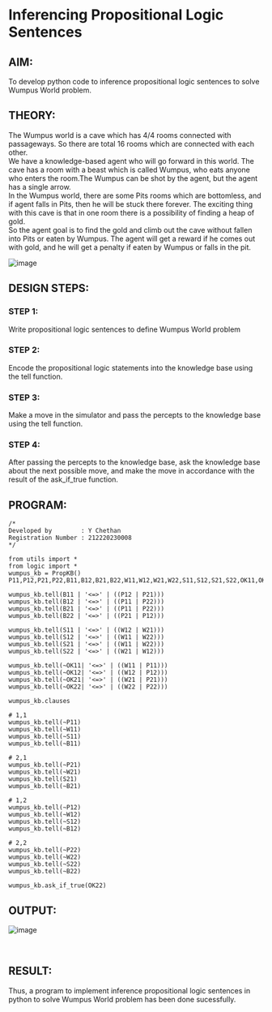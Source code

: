 # Inferencing Propositional Logic Sentences

## AIM:

To develop python code to inference propositional logic sentences to solve Wumpus World problem.

## THEORY:
The Wumpus world is a cave which has 4/4 rooms connected with passageways. So there are total 16 rooms which are connected with each other. 
<br>We have a knowledge-based agent who will go forward in this world. The cave has a room with a beast which is called Wumpus, who eats anyone who enters the room.The Wumpus can be shot by the agent, but the agent has a single arrow. 
<br>In the Wumpus world, there are some Pits rooms which are bottomless, and if agent falls in Pits, then he will be stuck there forever. The exciting thing with this cave is that in one room there is a possibility of finding a heap of gold. 
<br>So the agent goal is to find the gold and climb out the cave without fallen into Pits or eaten by Wumpus. The agent will get a reward if he comes out with gold, and he will get a penalty if eaten by Wumpus or falls in the pit.

![image](https://user-images.githubusercontent.com/65499285/175802444-e47677f3-cc54-4a32-88e1-228e020fa90a.png)


## DESIGN STEPS:
### STEP 1:
Write propositional logic sentences to define Wumpus World problem

### STEP 2:
Encode the propositional logic statements into the knowledge base using the tell function.

### STEP 3:
Make a move in the simulator and pass the percepts to the knowledge base using the tell function.

### STEP 4:
After passing the percepts to the knowledge base, ask the knowledge base about the next possible move, and make the move in accordance with the result of the ask_if_true function.

## PROGRAM:
```
/*
Developed by        : Y Chethan
Registration Number : 212220230008
*/
```
```
from utils import *
from logic import *
wumpus_kb = PropKB()
P11,P12,P21,P22,B11,B12,B21,B22,W11,W12,W21,W22,S11,S12,S21,S22,OK11,OK12,OK21,OK22=expr('P11,P12,P21,P22,B11,B12,B21,B22,W11,W12,W21,W22,S11,S12,S21,S22,OK11,OK12,OK21,OK22')

wumpus_kb.tell(B11 | '<=>' | ((P12 | P21)))
wumpus_kb.tell(B12 | '<=>' | ((P11 | P22)))
wumpus_kb.tell(B21 | '<=>' | ((P11 | P22)))
wumpus_kb.tell(B22 | '<=>' | ((P21 | P12)))

wumpus_kb.tell(S11 | '<=>' | ((W12 | W21)))
wumpus_kb.tell(S12 | '<=>' | ((W11 | W22)))
wumpus_kb.tell(S21 | '<=>' | ((W11 | W22)))
wumpus_kb.tell(S22 | '<=>' | ((W21 | W12)))

wumpus_kb.tell(~OK11| '<=>' | ((W11 | P11)))
wumpus_kb.tell(~OK12| '<=>' | ((W12 | P12)))
wumpus_kb.tell(~OK21| '<=>' | ((W21 | P21)))
wumpus_kb.tell(~OK22| '<=>' | ((W22 | P22)))

wumpus_kb.clauses

# 1,1
wumpus_kb.tell(~P11)
wumpus_kb.tell(~W11)
wumpus_kb.tell(~S11)
wumpus_kb.tell(~B11)

# 2,1
wumpus_kb.tell(~P21)
wumpus_kb.tell(~W21)
wumpus_kb.tell(S21)
wumpus_kb.tell(~B21)

# 1,2
wumpus_kb.tell(~P12)
wumpus_kb.tell(~W12)
wumpus_kb.tell(~S12)
wumpus_kb.tell(~B12)

# 2,2
wumpus_kb.tell(~P22)
wumpus_kb.tell(~W22)
wumpus_kb.tell(~S22)
wumpus_kb.tell(~B22)

wumpus_kb.ask_if_true(OK22)

```
## OUTPUT:
![image](https://user-images.githubusercontent.com/65499285/175802972-4159eb7d-8d72-44d9-9ead-6a9828558ad0.png)

<br>

## RESULT:
Thus, a program to implement inference propositional logic sentences in python to solve Wumpus World problem has been done sucessfully.
